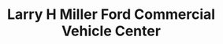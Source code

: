 ---
title: "Larry H Miller Ford Commercial Vehicle Center"
url: /mesa/larry-h-miller-ford-commercial-vehicle-center/
shop: car
---